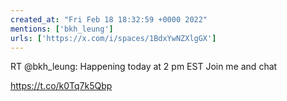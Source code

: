 ```yaml
---
created_at: "Fri Feb 18 18:32:59 +0000 2022"
mentions: ['bkh_leung']
urls: ['https://x.com/i/spaces/1BdxYwNZXlgGX']
---
```


RT @bkh_leung: Happening today at 2 pm EST 
Join me and chat

 https://t.co/k0Tq7k5Qbp